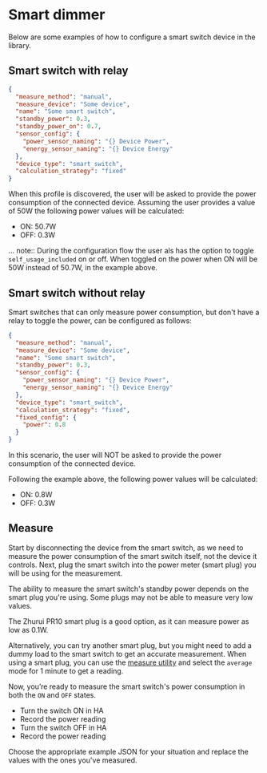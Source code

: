 # Smart dimmer

Below are some examples of how to configure a smart switch device in the library.

## Smart switch with relay

```json
{
  "measure_method": "manual",
  "measure_device": "Some device",
  "name": "Some smart switch",
  "standby_power": 0.3,
  "standby_power_on": 0.7,
  "sensor_config": {
    "power_sensor_naming": "{} Device Power",
    "energy_sensor_naming": "{} Device Energy"
  },
  "device_type": "smart_switch",
  "calculation_strategy": "fixed"
}
```

When this profile is discovered, the user will be asked to provide the power consumption of the connected device.
Assuming the user provides a value of 50W the following power values will be calculated:
- ON: 50.7W
- OFF: 0.3W

... note::
    During the configuration flow the user als has the option to toggle `self_usage_included` on or off.
    When toggled on the power when ON will be 50W instead of 50.7W, in the example above.

## Smart switch without relay

Smart switches that can only measure power consumption, but don't have a relay to toggle the power, can be configured as follows:

```json
{
  "measure_method": "manual",
  "measure_device": "Some device",
  "name": "Some smart switch",
  "standby_power": 0.3,
  "sensor_config": {
    "power_sensor_naming": "{} Device Power",
    "energy_sensor_naming": "{} Device Energy"
  },
  "device_type": "smart_switch",
  "calculation_strategy": "fixed",
  "fixed_config": {
    "power": 0.8
  }
}
```

In this scenario, the user will NOT be asked to provide the power consumption of the connected device.

Following the example above, the following power values will be calculated:
- ON: 0.8W
- OFF: 0.3W

## Measure

Start by disconnecting the device from the smart switch, as we need to measure the power consumption of the smart switch itself, not the device it controls.
Next, plug the smart switch into the power meter (smart plug) you will be using for the measurement.

The ability to measure the smart switch's standby power depends on the smart plug you're using. Some plugs may not be able to measure very low values.

The Zhurui PR10 smart plug is a good option, as it can measure power as low as 0.1W.

Alternatively, you can try another smart plug, but you might need to add a dummy load to the smart switch to get an accurate measurement.
When using a smart plug, you can use the [measure utility](../../contributing/measure.md) and select the `average` mode for 1 minute to get a reading.

Now, you’re ready to measure the smart switch's power consumption in both the `ON` and `OFF` states.

- Turn the switch ON in HA
- Record the power reading
- Turn the switch OFF in HA
- Record the power reading

Choose the appropriate example JSON for your situation and replace the values with the ones you've measured.
